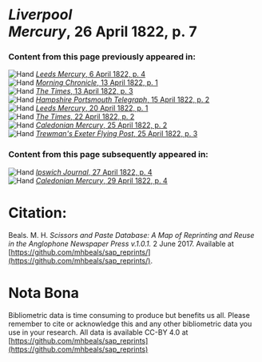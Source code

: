 # *Liverpool Mercury*, 26 April 1822, p. 7  
  
### Content from this page previously appeared in:  
![Hand](http://scissorsandpaste.net/wp-content/uploads/2017/06/smallhandpointer.png) [*Leeds Mercury*, 6 April 1822, p. 4](https://mhbeals.github.io/sap_html/Leeds-Mercury/Leeds-Mercury-6-April-1822-p-4)  
![Hand](http://scissorsandpaste.net/wp-content/uploads/2017/06/smallhandpointer.png) [*Morning Chronicle*, 13 April 1822, p. 1](https://mhbeals.github.io/sap_html/Morning-Chronicle/Morning-Chronicle-13-April-1822-p-1)  
![Hand](http://scissorsandpaste.net/wp-content/uploads/2017/06/smallhandpointer.png) [*The Times*, 13 April 1822, p. 3](https://mhbeals.github.io/sap_html/The-Times/The-Times-13-April-1822-p-3)  
![Hand](http://scissorsandpaste.net/wp-content/uploads/2017/06/smallhandpointer.png) [*Hampshire Portsmouth Telegraph*, 15 April 1822, p. 2](https://mhbeals.github.io/sap_html/Hampshire-Portsmouth-Telegraph/Hampshire-Portsmouth-Telegraph-15-April-1822-p-2)  
![Hand](http://scissorsandpaste.net/wp-content/uploads/2017/06/smallhandpointer.png) [*Leeds Mercury*, 20 April 1822, p. 1](https://mhbeals.github.io/sap_html/Leeds-Mercury/Leeds-Mercury-20-April-1822-p-1)  
![Hand](http://scissorsandpaste.net/wp-content/uploads/2017/06/smallhandpointer.png) [*The Times*, 22 April 1822, p. 2](https://mhbeals.github.io/sap_html/The-Times/The-Times-22-April-1822-p-2)  
![Hand](http://scissorsandpaste.net/wp-content/uploads/2017/06/smallhandpointer.png) [*Caledonian Mercury*, 25 April 1822, p. 2](https://mhbeals.github.io/sap_html/Caledonian-Mercury/Caledonian-Mercury-25-April-1822-p-2)  
![Hand](http://scissorsandpaste.net/wp-content/uploads/2017/06/smallhandpointer.png) [*Trewman's Exeter Flying Post*, 25 April 1822, p. 3](https://mhbeals.github.io/sap_html/Trewman's-Exeter-Flying-Post/Trewman's-Exeter-Flying-Post-25-April-1822-p-3)  
  
### Content from this page subsequently appeared in:  
![Hand](http://scissorsandpaste.net/wp-content/uploads/2017/06/smallhandpointer.png) [*Ipswich Journal*, 27 April 1822, p. 4](https://mhbeals.github.io/sap_html/Ipswich-Journal/Ipswich-Journal-27-April-1822-p-4)  
![Hand](http://scissorsandpaste.net/wp-content/uploads/2017/06/smallhandpointer.png) [*Caledonian Mercury*, 29 April 1822, p. 4](https://mhbeals.github.io/sap_html/Caledonian-Mercury/Caledonian-Mercury-29-April-1822-p-4)  


# Citation: 

Beals. M. H. *Scissors and Paste Database: A Map of Reprinting and Reuse in the Anglophone Newspaper Press v.1.0.1.* 2 June 2017. Available at [https://github.com/mhbeals/sap_reprints/](https://github.com/mhbeals/sap_reprints/). 

# Nota Bona

Bibliometric data is time consuming to produce but benefits us all. Please remember to cite or acknowledge this and any other bibliometric data you use in your research. All data is available CC-BY 4.0 at [https://github.com/mhbeals/sap_reprints](https://github.com/mhbeals/sap_reprints)
